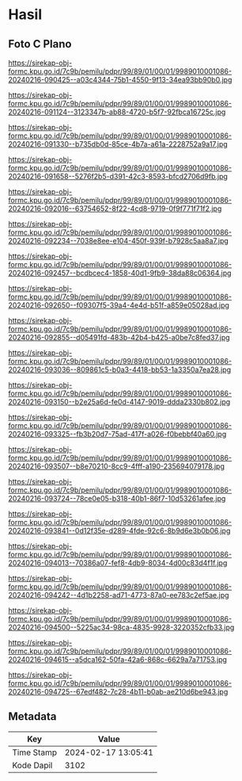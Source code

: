 # Hasil

## Foto C Plano

https://sirekap-obj-formc.kpu.go.id/7c9b/pemilu/pdpr/99/89/01/00/01/9989010001086-20240216-090425--a03c4344-75b1-4550-9f13-34ea93bb90b0.jpg

https://sirekap-obj-formc.kpu.go.id/7c9b/pemilu/pdpr/99/89/01/00/01/9989010001086-20240216-091124--3123347b-ab88-4720-b5f7-92fbca16725c.jpg

https://sirekap-obj-formc.kpu.go.id/7c9b/pemilu/pdpr/99/89/01/00/01/9989010001086-20240216-091330--b735db0d-85ce-4b7a-a61a-2228752a9a17.jpg

https://sirekap-obj-formc.kpu.go.id/7c9b/pemilu/pdpr/99/89/01/00/01/9989010001086-20240216-091658--5276f2b5-d391-42c3-8593-bfcd2706d9fb.jpg

https://sirekap-obj-formc.kpu.go.id/7c9b/pemilu/pdpr/99/89/01/00/01/9989010001086-20240216-092016--63754652-8f22-4cd8-9719-0f9f771f71f2.jpg

https://sirekap-obj-formc.kpu.go.id/7c9b/pemilu/pdpr/99/89/01/00/01/9989010001086-20240216-092234--7038e8ee-e104-450f-939f-b7928c5aa8a7.jpg

https://sirekap-obj-formc.kpu.go.id/7c9b/pemilu/pdpr/99/89/01/00/01/9989010001086-20240216-092457--bcdbcec4-1858-40d1-9fb9-38da88c06364.jpg

https://sirekap-obj-formc.kpu.go.id/7c9b/pemilu/pdpr/99/89/01/00/01/9989010001086-20240216-092650--f09307f5-39a4-4e4d-b51f-a859e05028ad.jpg

https://sirekap-obj-formc.kpu.go.id/7c9b/pemilu/pdpr/99/89/01/00/01/9989010001086-20240216-092855--d05491fd-483b-42b4-b425-a0be7c8fed37.jpg

https://sirekap-obj-formc.kpu.go.id/7c9b/pemilu/pdpr/99/89/01/00/01/9989010001086-20240216-093036--809861c5-b0a3-4418-bb53-1a3350a7ea28.jpg

https://sirekap-obj-formc.kpu.go.id/7c9b/pemilu/pdpr/99/89/01/00/01/9989010001086-20240216-093150--b2e25a6d-fe0d-4147-9019-ddda2330b802.jpg

https://sirekap-obj-formc.kpu.go.id/7c9b/pemilu/pdpr/99/89/01/00/01/9989010001086-20240216-093325--fb3b20d7-75ad-417f-a026-f0bebbf40a60.jpg

https://sirekap-obj-formc.kpu.go.id/7c9b/pemilu/pdpr/99/89/01/00/01/9989010001086-20240216-093507--b8e70210-8cc9-4fff-a190-235694079178.jpg

https://sirekap-obj-formc.kpu.go.id/7c9b/pemilu/pdpr/99/89/01/00/01/9989010001086-20240216-093724--78ce0e05-b318-40b1-86f7-10d53261afee.jpg

https://sirekap-obj-formc.kpu.go.id/7c9b/pemilu/pdpr/99/89/01/00/01/9989010001086-20240216-093841--0d12f35e-d289-4fde-92c6-8b9d6e3b0b06.jpg

https://sirekap-obj-formc.kpu.go.id/7c9b/pemilu/pdpr/99/89/01/00/01/9989010001086-20240216-094013--70386a07-fef8-4db9-8034-4d00c83d4f1f.jpg

https://sirekap-obj-formc.kpu.go.id/7c9b/pemilu/pdpr/99/89/01/00/01/9989010001086-20240216-094242--4d1b2258-ad71-4773-87a0-ee783c2ef5ae.jpg

https://sirekap-obj-formc.kpu.go.id/7c9b/pemilu/pdpr/99/89/01/00/01/9989010001086-20240216-094500--5225ac34-98ca-4835-9928-3220352cfb33.jpg

https://sirekap-obj-formc.kpu.go.id/7c9b/pemilu/pdpr/99/89/01/00/01/9989010001086-20240216-094615--a5dca162-50fa-42a6-868c-6629a7a71753.jpg

https://sirekap-obj-formc.kpu.go.id/7c9b/pemilu/pdpr/99/89/01/00/01/9989010001086-20240216-094725--67edf482-7c28-4b11-b0ab-ae210d6be943.jpg


## Metadata

| Key        | Value               |
| ---------- | ------------------- |
| Time Stamp | 2024-02-17 13:05:41 |
| Kode Dapil | 3102                |



